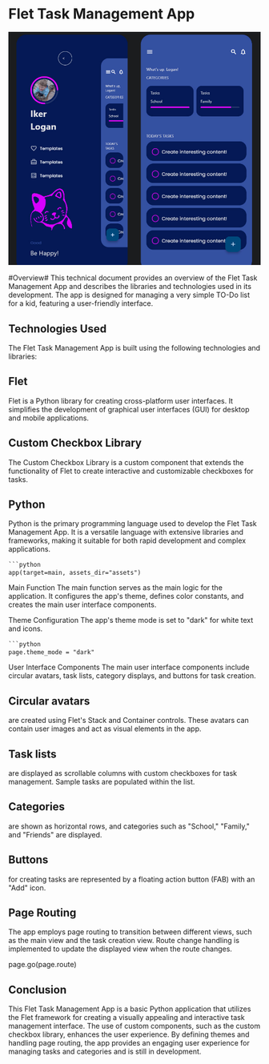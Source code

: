 # Flet Task Management App

![ScreenshotApp](https://github.com/CandyGZ/ToDoList-Flet/blob/main/images/screeensh.jpg)

#Overview#
This technical document provides an overview of the Flet Task Management App and describes the libraries and technologies used in its development. The app is designed for managing a very simple TO-Do list for a kid, featuring a user-friendly interface.

## Technologies Used
The Flet Task Management App is built using the following technologies and libraries:

## Flet
Flet is a Python library for creating cross-platform user interfaces. It simplifies the development of graphical user interfaces (GUI) for desktop and mobile applications.

## Custom Checkbox Library
The Custom Checkbox Library is a custom component that extends the functionality of Flet to create interactive and customizable checkboxes for tasks.

## Python
Python is the primary programming language used to develop the Flet Task Management App. It is a versatile language with extensive libraries and frameworks, making it suitable for both rapid development and complex applications.


    ```python
    app(target=main, assets_dir="assets")

Main Function
The main function serves as the main logic for the application. It configures the app's theme, defines color constants, and creates the main user interface components.

Theme Configuration
The app's theme mode is set to "dark" for white text and icons.

    ```python
    page.theme_mode = "dark"

User Interface Components
The main user interface components include circular avatars, task lists, category displays, and buttons for task creation.

## Circular avatars
are created using Flet's Stack and Container controls. These avatars can contain user images and act as visual elements in the app.

## Task lists
are displayed as scrollable columns with custom checkboxes for task management. Sample tasks are populated within the list.

## Categories
are shown as horizontal rows, and categories such as "School," "Family," and "Friends" are displayed.

## Buttons
for creating tasks are represented by a floating action button (FAB) with an "Add" icon.

## Page Routing
The app employs page routing to transition between different views, such as the main view and the task creation view. Route change handling is implemented to update the displayed view when the route changes.

  page.go(page.route)

## Conclusion
This Flet Task Management App is a basic Python application that utilizes the Flet framework for creating a visually appealing and interactive task management interface. The use of custom components, such as the custom checkbox library, enhances the user experience. By defining themes and handling page routing, the app provides an engaging user experience for managing tasks and categories and is still in development.
